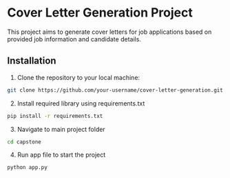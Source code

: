 # Cover Letter Generation Project

This project aims to generate cover letters for job applications based on provided job information and candidate details.

## Installation

1. Clone the repository to your local machine:

```bash
git clone https://github.com/your-username/cover-letter-generation.git
```

2. Install required library using requirements.txt
```bash
pip install -r requirements.txt
```
3. Navigate to main project folder
  ```bash
cd capstone
```
4. Run app file to start the project
```bash
python app.py
```
